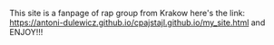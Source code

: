 This site is a fanpage of rap group from Krakow here's the link: https://antoni-dulewicz.github.io/cpajstajl.github.io/my_site.html and ENJOY!!!
